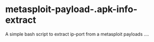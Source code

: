 # metasploit-payload-.apk-info-extract
A simple bash script to extract ip-port from a metasploit payloads .... 
